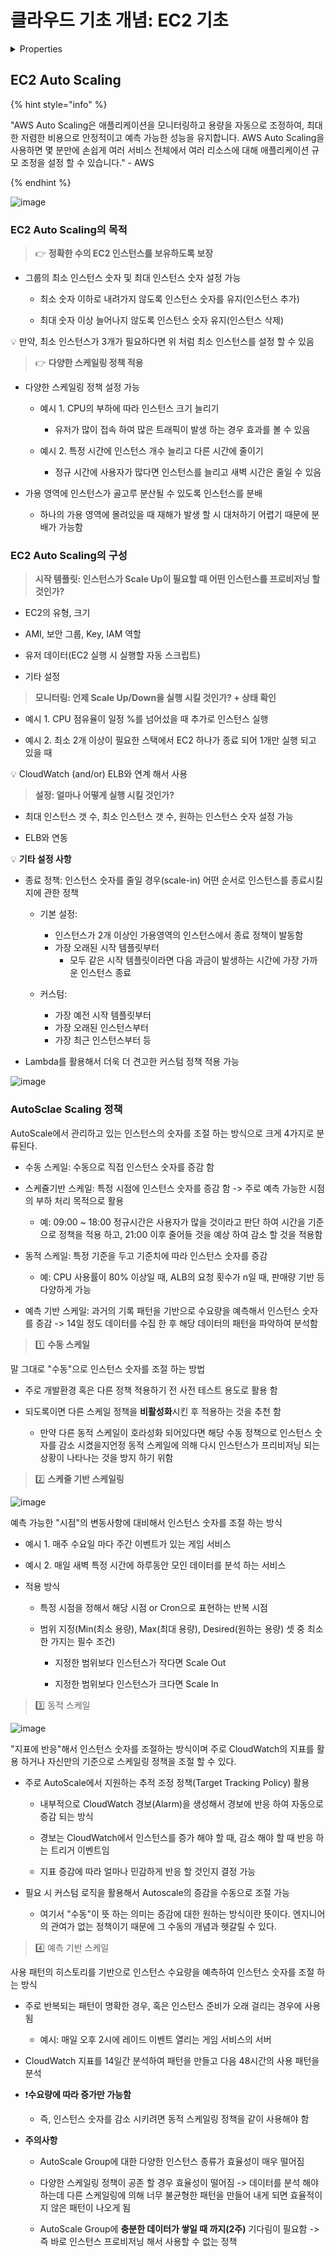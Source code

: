 # 클라우드 기초 개념: EC2 기초

<details>

<summary>Properties</summary>

:pencil:2024.09.04

:page_facing_up: [AWS 강의실](https://www.inflearn.com/course/%EC%89%BD%EA%B2%8C-%EC%84%A4%EB%AA%85%ED%95%98%EB%8A%94-aws-%EA%B8%B0%EC%B4%88/dashboard)

</details>

## EC2 Auto Scaling

{% hint style="info" %}

"AWS Auto Scaling은 애플리케이션을 모니터링하고 용량을 자동으로 조정하여, 최대한 저렴한 비용으로 안정적이고 예측 가능한 성능을 유지합니다. AWS Auto Scaling을 사용하면 몇 분만에 손쉽게 여러 서비스 전체에서 여러 리소스에 대해 애플리케이션 규모 조정을 설정 할 수 있습니다." - AWS

{% endhint %}

![image](../../../.gitbook/assets/aws_autoscaling_list.png)



### EC2 Auto Scaling의 목적

> :point_right: **정확한 수의 EC2 인스턴스를 보유하도록 보장**

- 그룹의 최소 인스턴스 숫자 및 최대 인스턴스 숫자 설정 가능

    - 최소 숫자 이하로 내려가지 않도록 인스턴스 숫자를 유지(인스턴스 추가)

    - 최대 숫자 이상 늘어나지 않도록 인스턴스 숫자 유지(인스턴스 삭제)

:bulb: 만약, 최소 인스턴스가 3개가 필요하다면 위 처럼 최소 인스턴스를 설정 할 수 있음

> :point_right: **다양한 스케일링 정책 적용**

- 다양한 스케일링 정책 설정 가능

    - 예시 1. CPU의 부하에 따라 인스턴스 크기 늘리기
        - 유저가 많이 접속 하여 많은 트래픽이 발생 하는 경우 효과를 볼 수 있음

    - 예시 2. 특정 시간에 인스턴스 개수 늘리고 다른 시간에 줄이기
        - 정규 시간에 사용자가 많다면 인스턴스를 늘리고 새벽 시간은 줄일 수 있음
    
- 가용 영역에 인스턴스가 골고루 분산될 수 있도록 인스턴스를 분배
    - 하나의 가용 영역에 몰려있을 때 재해가 발생 할 시 대처하기 어렵기 때문에 분배가 가능함


### EC2 Auto Scaling의 구성

> **시작 템플릿: 인스턴스가 Scale Up이 필요할 때 어떤 인스턴스를 프로비저닝 할 것인가?**

- EC2의 유형, 크기

- AMI, 보안 그룹, Key, IAM 역할

- 유저 데이터(EC2 실행 시 실행할 자동 스크립트)

- 기타 설정


> **모니터링: 언제 Scale Up/Down을 실행 시킬 것인가? + 상태 확인**

- 예시 1. CPU 점유율이 일정 %를 넘어섰을 때 추가로 인스턴스 실행

- 예시 2. 최소 2개 이상이 필요한 스택에서 EC2 하나가 종료 되어 1개만 실행 되고 있을 때


:bulb: CloudWatch (and/or) ELB와 연계 해서 사용


> **설정: 얼마나 어떻게 실행 시킬 것인가?**

- 최대 인스턴스 갯 수, 최소 인스턴스 갯 수, 원하는 인스턴스 숫자 설정 가능

- ELB와 연동


:bulb: **기타 설정 사항**

- 종료 정책: 인스턴스 숫자를 줄일 경우(scale-in) 어떤 순서로 인스턴스를 종료시킬지에 관한 정책
    - 기본 설정:
        - 인스턴스가 2개 이상인 가용영역의 인스턴스에서 종료 정책이 발동함
        - 가장 오래된 시작 템플릿부터
            - 모두 같은 시작 템플릿이라면 다음 과금이 발생하는 시간에 가장 가까운 인스턴스 종료
    
    - 커스텀:
        - 가장 예전 시작 템플릿부터
        - 가장 오래된 인스턴스부터
        - 가장 최근 인스턴스부터 등
    
- Lambda를 활용해서 더욱 더 견고한 커스텀 정책 적용 가능


![image](../../../.gitbook/assets/ec2_autoscaling_run.png)


### AutoSclae Scaling 정책

AutoScale에서 관리하고 있는 인스턴스의 숫자를 조절 하는 방식으로 크게 4가지로 분류된다.

- 수동 스케일: 수동으로 직접 인스턴스 숫자를 증감 함

- 스케쥴기반 스케일: 특정 시점에 인스턴스 숫자를 증감 함 -> 주로 예측 가능한 시점의 부하 처리 목적으로 활용
    -  예: 09:00 ~ 18:00 정규시간은 사용자가 많을 것이라고 판단 하여 시간을 기준으로 정책을 적용 하고, 21:00 이후 줄어들 것을 예상 하여 감소 할 것을 적용함

- 동적 스케일: 특정 기준을 두고 기준치에 따라 인스턴스 숫자를 증감
    - 예: CPU 사용률이 80% 이상일 때, ALB의 요청 횟수가 n일 때, 판매량 기반 등 다양하게 가능

- 예측 기반 스케일: 과거의 기록 패턴을 기반으로 수요량을 예측해서 인스턴스 숫자를 증감 -> 14일 정도 데이터를 수집 한 후 해당 데이터의 패턴을 파악하여 분석함

> 1️⃣ **수동 스케일**

말 그대로 "수동"으로 인스턴스 숫자를 조절 하는 방법

- 주로 개발환경 혹은 다른 정책 적용하기 전 사전 테스트 용도로 활용 함

- 되도록이면 다른 스케일 정책을 **비활성화**시킨 후 적용하는 것을 추천 함
    - 만약 다른 동적 스케일이 호라성화 되어있다면 해당 수동 정책으로 인스턴스 숫자를 감소 시켰을지언정 동적 스케일에 의해 다시 인스턴스가 프리비저닝 되는 상황이 나타나는 것을 방지 하기 위함


> 2️⃣ **스케줄 기반 스케일링**

![image](../../../.gitbook/assets/scaling.png)

예측 가능한 "시점"의 변동사항에 대비해서 인스턴스 숫자를 조절 하는 방식

- 예시 1. 매주 수요일 마다 주간 이벤트가 있는 게임 서비스

- 예시 2. 매일 새벽 특정 시간에 하루동안 모인 데이터를 분석 하는 서비스

- 적용 방식
    - 특정 시점을 정해서 해당 시점 or Cron으로 표현하는 반복 시점

    - 범위 지정(Min(최소 용량), Max(최대 용량), Desired(원하는 용량) 셋 중 최소 한 가지는 필수 조건)
        - 지정한 범위보다 인스턴스가 작다면 Scale Out

        - 지정한 범위보다 인스턴스가 크다면 Scale In


> 3️⃣ 동적 스케일

![image](../../../.gitbook/assets/auto_scaling.png)

"지표에 반응"해서 인스턴스 숫자를 조절하는 방식이며 주로 CloudWatch의 지표를 활용 하거나 자신만의 기준으로 스케일링 정책을 조절 할 수 있다.

- 주로 AutoScale에서 지원하는 추적 조정 정책(Target Tracking Policy) 활용
    - 내부적으로 CloudWatch 경보(Alarm)을 생성해서 경보에 반응 하여 자동으로 증감 되는 방식

    - 경보는 CloudWatch에서 인스턴스를 증가 해야 할 때, 감소 해야 할 때 반응 하는 트리거 이벤트임

    - 지표 증감에 따라 얼마나 민감하게 반응 할 것인지 결정 가능

- 필요 시 커스텀 로직을 활용해서 Autoscale의 증감을 수동으로 조절 가능
    - 여기서 "수동"이 뜻 하는 의미는 증감에 대한 원하는 방식이란 뜻이다. 엔지니어의 관여가 없는 정책이기 때문에 그 수동의 개념과 헷갈릴 수 있다.

> 4️⃣ 예측 기반 스케일

사용 패턴의 히스토리를 기반으로 인스턴스 수요량을 예측하여 인스턴스 숫자를 조절 하는 방식

- 주로 반복되는 패턴이 명확한 경우, 혹은 인스턴스 준비가 오래 걸리는 경우에 사용 됨
    - 예시: 매일 오후 2시에 레이드 이벤트 열리는 게임 서비스의 서버

- CloudWatch 지표를 14일간 분석하여 패턴을 만들고 다음 48시간의 사용 패턴을 분석

- ❗️**수요량에 따라 증가만 가능함**
    - 즉, 인스턴스 숫자를 감소 시키려면 동적 스케일링 정책을 같이 사용해야 함

- **주의사항**

    - AutoScale Group에 대한 다양한 인스턴스 종류가 효율성이 매우 떨어짐

    - 다양한 스케일링 정책이 공존 할 경우 효율성이 떨어짐 -> 데이터를 분석 해야 하는데 다른 스케일링에 의해 너무 불균형한 패턴을 만들어 내게 되면 효율적이지 않은 패턴이 나오게 됨

    - AutoScale Group에 **충분한 데이터가 쌓일 때 까지(2주)** 기다림이 필요함 -> 즉 바로 인스턴스 프로비저닝 해서 사용할 수 없는 정책
